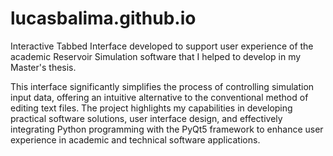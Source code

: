 # lucasbalima.github.io
Interactive Tabbed Interface developed to support user experience of the academic Reservoir Simulation software that I helped to develop in my Master's thesis.

This interface significantly simplifies the process of controlling simulation input data, offering an intuitive alternative to the conventional method of editing text files. The project highlights my capabilities in developing practical software solutions, user interface design, and effectively integrating Python programming with the PyQt5 framework to enhance user experience in academic and technical software applications.
